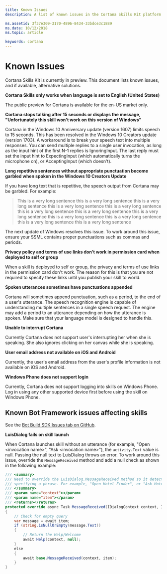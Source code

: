```yaml
---
title: Known Issues
description: A list of known issues in the Cortana Skills Kit platform.

ms.assetid: 3f37e309-3170-4896-8434-33bdce3c1889
ms.date: 10/12/2018
ms.topic: article

keywords: cortana
---
```


<!-- Need to confirm if these are still issue. -->

# Known Issues

Cortana Skills Kit is currently in preview. This document lists known issues, and if available, alternative solutions.

**Cortana Skills only works when language is set to English (United States)**

The public preview for Cortana is available for the en-US market only.

**Cortana stops talking after 15 seconds or displays the message, "Unfortunately this skill won't work on this version of Windows"**

Cortana in the Windows 10 Anniversary update (version 1607) limits speech to 15 seconds. This has been resolved in the Windows 10 Creators update (version 1703). A workaround is to break your speech text into multiple responses. You can send multiple replies to a single user invocation, as long as the input hint of the first N-1 replies is IgnoringInput. The last reply must set the input hint to ExpectingInput (which automatically turns the microphone on), or AcceptingInput (which doesn't).

**Long repetitive sentences without appropriate punctuation become garbled when spoken in the Windows 10 Creators Update**

If you have long text that is repetitive, the speech output from Cortana may be garbled. For example:

> This is a very long sentence this is a very long sentence this is a very long sentence this is a very long sentence this is a very long sentence this is a very long sentence this is a very long sentence this is a very long sentence this is a very long sentence this is a very long sentence this is a very long sentence this is a very long sentence 

<!-- By "next update of Windows," do you mean patch (Windows Update) or Release? -->
The next update of Windows resolves this issue. To work around this issue, ensure your SSML contains proper punctuations such as commas and periods.

**Privacy policy and terms of use links don't work in permission card when deployed to self or group**

When a skill is deployed to self or group, the privacy and terms of use links in the permission card don't work. The reason for this is that you are not required to specify these links until you publish your skill to world.

**Spoken utterances sometimes have punctuations appended**

<!-- Added "user's" to utterance. Confirm. -->

Cortana will sometimes append punctuation, such as a period, to the end of a user's utterance. The speech recognition engine is capable of understanding multiple sentences in a single speech request. The engine may add a period to an utterance depending on how the utterance is spoken. Make sure that your language model is designed to handle this.

**Unable to interrupt Cortana**
<!-- //TODO Test as this should be fixed soon -->

Currently Cortana does not support user's interrupting her when she is speaking. She also ignores clicking on her canvas while she is speaking.  

**User email address not available on iOS and Android**
<!-- Bug 737656 -->

Currently, the user's email address from the user's profile information is not available on iOS and Android.

**Windows Phone does not support login**
<!-- Bug 750050 -->

Currently, Cortana does not support logging into skills on Windows Phone. Log in using any other supported device first before using the skill on Windows Phone.


## Known Bot Framework issues affecting skills

See the [Bot Build SDK Issues tab on GitHub](https://github.com/Microsoft/BotBuilder/issues).

<!-- if this isn't getting fixed, this should be in a LUIS how-to topic. -->

**LuisDialog fails on skill launch**

When Cortana launches skill without an utterance (for example, "Open \<invocation name\>", "Ask \<invocation name\>"), the `activity.Text` value is null. Passing the null text to LuisDialog throws an error. To work around this issue, override the `MessageReceived` method and add a null check as shown in the following example:

```csharp
/// <summary>
/// Need to override the LuisDialog.MessageReceived method so it detects when the user invokes the skill without
/// specifying a phrase. For example, "Open Hotel Finder", or "Ask Hotel Finder". In these cases, the message receives an empty string.
/// </summary>
/// <param name="context"></param>
/// <param name="item"></param>
/// <returns></returns>
protected override async Task MessageReceived(IDialogContext context, IAwaitable<IMessageActivity> item)
{
    // Check for empty query
    var message = await item;
    if (string.isNullOrEmpty(message.Text))
    {
        // Return the Help/Welcome
        await Help(context, null);
    }
    else
    {
        await base.MessageReceived(context, item);
    }
}
```

<!-- //TODO: AIT
## Known Issues for Skills Imported from Alexa

*Third-party trademarks used herein are the property of their respective owners.  Use of such marks does not imply any affiliation, sponsorship, or endorsement.*

The following known issues are specific to skills that have been imported to Cortana from Alexa.

**Flash Briefing Skills**

Cortana does not currently does not provide a Flash Briefing Skill API.

**Implict Auth not supported**
<!-- Bug: 666796 -->
<!--
Implicit Auth is not currently supported, but is a planned feature.

**Smart Home Skills**

Cortana Skills currently does not provide a Smart Home Skill API. However, a custom Cortana skill can be created that connects to a home automation service. Here is an [example](https://www.codeproject.com/Articles/1117146/Creating-a-Smart-Home-Chat-Bot).

<a name="SSML-Alexa-Cortana-differences"></a>
**Not all SSML that works in Alexa works in Cortana**

The likely causes are as follows:

* Cortana supports [SSML v1.0](https://www.w3.org/TR/speech-synthesis/) while Alexa supports some [SSML v1.1](https://www.w3.org/TR/speech-synthesis11/) tags, primarily the [w](https://www.w3.org/TR/speech-synthesis11/#edef_word) tag.
* Alexa and Cortana support different phonetic alphabets for the phoneme tag:
  * Alexa: 
    * International Phonetic Alphabet (IPA)
    * Extended Speech Assessment Methods Phonetic Alphabet (X-SAMPA).
  * Cortana: 
    * International Phonetic Alphabet (IPA)
    * Speech API (SAPI) Phone Set
    * Universal Phone Set (UPS)
* Differences in support for the **interpret-as** property of the **say-as** tag. 
  * **unit**, **interjection** and **expletive** are not supported by Cortana.
  * **time** - both platforms support a *time* option however, Alexa interprets this for durations while Cortana interprets this as 12 or 24 hour times. 
  * **date** - both platforms support a *date* option however, Alexa allows dates to consist of simply a number (e.g. `<say-as interpret-as=”date”>121</say-as>`) while Cortana requires the date parameters to be seperated by a "-" or "." (e.g. `<say-as interpret-as=”date”>1.21</say-as>`) as this removes the potential ambiguity as `121` could mean "December 1st" or "January 21st".
* Alexa has a custom SSML tag `<amazon:effect name="whispered">` which is not supported by Cortana, however a similar effect can be achieved using the [prosody tag](../reference/ssml.md#prosody-Element).

**Not all built-in intents and entities supported by Alexa are available in Cortana**

See the [Built-in Intent and Entity Support](../tutorials/alexa-skill-import.md#Built-in-Intent-and-Entity-Support) section of the [Import your custom Alea skill to Cortana guide](../tutorial/alexa-skill-import.md) for details.

**Not all audio streaming features are supported**

Cortana does support audio streaming via the AudioPlayer and embedded MP3s in the SSML audio tag, however not all Alexa features are supported. See the [Audio Support](../tutorials/alexa-skill-import.md#audio-support) section of the Alexa import guide for more information.

**No SessionEndedRequest sent when user closes Cortana in Windows**
<!-- //TODO: should be fixed in RS3 Bug# 697923 -->
<!--
When a user closes Cortana in Windows while using your skill, a SessionEndedRequest is not sent to your skill. This will be addressed in a future Windows update.

**All built-in intents and entities used by all skills**

Currently, all built-in intents and entities are used by all skills, even if not defined in your skills interaction model. 
-->